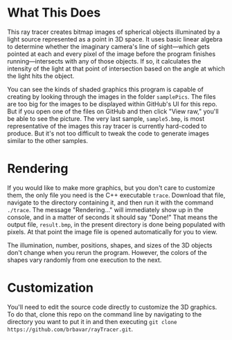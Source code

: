 # What This Does
This ray tracer creates bitmap images of spherical objects illuminated by a light source represented as a point in 3D space. It uses basic linear algebra to determine whether the imaginary camera's line of sight—which gets pointed at each and every pixel of the image before the program finishes running—intersects with any of those objects. If so, it calculates the intensity of the light at that point of intersection based on the angle at which the light hits the object. 

You can see the kinds of shaded graphics this program is capable of creating by looking through the images in the folder `samplePics`. The files are too big for the images to be displayed within GitHub's UI for this repo. But if you open one of the files on GitHub and then click "View raw," you'll be able to see the picture. The very last sample, `sample5.bmp`, is most representative of the images this ray tracer is currently hard-coded to produce. But it's not too difficult to tweak the code to generate images similar to the other samples.

# Rendering
If you would like to make more graphics, but you don't care to customize them, the only file you need is the C++ executable `trace`. Download that file, navigate to the directory containing it, and then run it with the command `./trace`. The message "Rendering..." will immediately show up in the console, and in a matter of seconds it should say "Done!" That means the output file, `result.bmp`, in the present directory is done being populated with pixels. At that point the image file is opened automatically for you to view.

The illumination, number, positions, shapes, and sizes of the 3D objects don't change when you rerun the program. However, the colors of the shapes vary randomly from one execution to the next.

# Customization
You'll need to edit the source code directly to customize the 3D graphics. To do that, clone this repo on the command line by navigating to the directory you want to put it in and then executing `git clone https://github.com/brbavar/rayTracer.git`.
